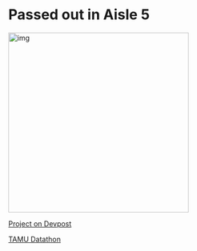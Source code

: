 # Passed out in Aisle 5

<img src="https://tamudatathon.com/img/horizontal_logo.png" alt="img" style="width:360px">

<a href="https://devpost.com/software/passed-out-in-aisle-5" target="_blank">Project on Devpost</a>

<a href="https://tamudatathon.com/" target="_blank">TAMU Datathon</a>

